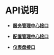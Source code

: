 # API说明<a name="ZH-CN_TOPIC_0113487710"></a>

-   **[服务管理中心接口](服务管理中心接口.md)**  

-   **[配置管理中心接口](配置管理中心接口.md)**  

-   **[仪表盘接口](仪表盘接口.md)**  


